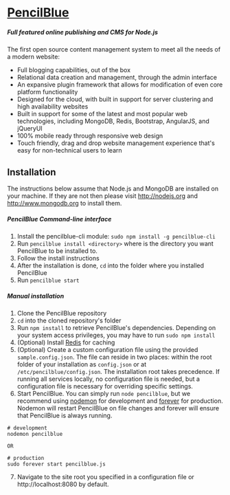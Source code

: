 [PencilBlue](http://pencilblue.org)
=====

##### Full featured online publishing and CMS for Node.js

The first open source content management system to meet all the needs of a modern website:

 - Full blogging capabilities, out of the box
 - Relational data creation and management, through the admin interface
 - An expansive plugin framework that allows for modification of even core platform functionality
 - Designed for the cloud, with built in support for server clustering and high availability websites
 - Built in support for some of the latest and most popular web technologies, including MongoDB, Redis, Bootstrap, AngularJS, and jQueryUI
 - 100% mobile ready through responsive web design
 - Touch friendly, drag and drop website management experience that's easy for non-technical users to learn

Installation
-----

The instructions below assume that Node.js and MongoDB are installed on your machine. If they are not then please visit http://nodejs.org and http://www.mongodb.org to install them.

##### PencilBlue Command-line interface
 1. Install the pencilblue-cli module: ```sudo npm install -g pencilblue-cli```
 2. Run ```pencilblue install <directory>``` where <directory> is the directory you want PencilBlue to be installed to.
 3. Follow the install instructions
 4. After the installation is done, ```cd``` into the folder where you installed PencilBlue
 5. Run ```pencilblue start```

##### Manual installation
 1. Clone the PencilBlue repository
 2. ```cd``` into the cloned repository's folder
 3. Run ```npm install``` to retrieve PencilBlue's dependencies. Depending on your system access privileges, you may have to run  ```sudo npm install```
 4. (Optional) Install [Redis](http://redis.io/) for caching
 5. (Optional) Create a custom configuration file using the provided ```sample.config.json```. The file can reside in two places: within the root folder of your installation as ```config.json``` or at ```/etc/pencilblue/config.json```. The installation root takes precedence. If running all services locally, no configuration file is needed, but a configuration file is necessary for overriding specific settings.
 6. Start PencilBlue. You can simply run ```node pencilblue```, but we recommend using [nodemon](https://www.npmjs.org/package/nodemon) for development and [forever](https://www.npmjs.org/package/forever) for production. Nodemon will restart PencilBlue on file changes and forever will ensure that PencilBlue is always running.
 ```
 # development
 nodemon pencilblue

 OR

 # production
 sudo forever start pencilblue.js
 ```
 7. Navigate to the site root you specified in a configuration file or http://localhost:8080 by default.
